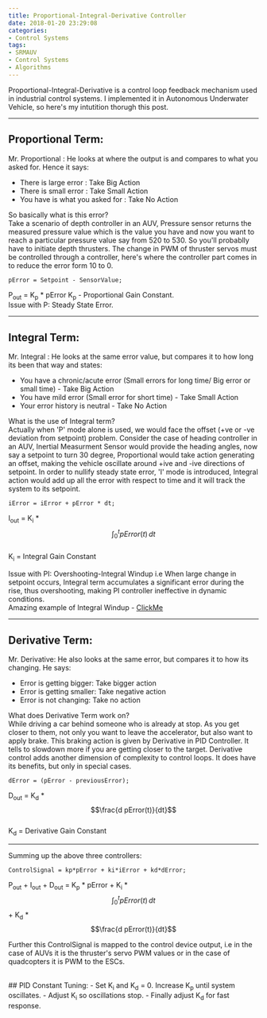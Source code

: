 ```yaml
---
title: Proportional-Integral-Derivative Controller
date: 2018-01-20 23:29:08
categories:
- Control Systems
tags:
- SRMAUV
- Control Systems
- Algorithms
---
```


Proportional-Integral-Derivative is a control loop feedback mechanism used in industrial control systems. I implemented it in Autonomous Underwater Vehicle, so here's my intutition thorugh this post.  

---

## Proportional Term:

Mr. Proportional : He looks at where the output is and compares to what you asked for. Hence it says:
- There is large error : Take Big Action
- There is small error : Take Small Action
- You have is what you asked for : Take No Action

So basically what is this error?  
Take a scenario of depth controller in an AUV, Pressure sensor returns the measured pressure value which is the value you have and now you want to reach a particular pressure value say from 520 to 530. So you'll probablly have to initiate depth thrusters. The change in PWM of thruster servos must be controlled through a controller, here's where the controller part comes in to reduce the error form 10 to 0.

```
pError = Setpoint - SensorValue;
```

P<sub>out</sub> = K<sub>p</sub> * pError
K<sub>p</sub> - Proportional Gain Constant.  
Issue with P: Steady State Error.  

---

## Integral Term:

Mr. Integral : He looks at the same error value, but compares it to how long its been that way and states:
- You have a chronic/acute error (Small errors for long time/ Big error or small time) - Take Big Action
- You have mild error (Small error for short time) - Take Small Action
- Your error history is neutral - Take No Action

What is the use of Integral term?  
Actually when 'P' mode alone is used, we would face the offset (+ve or -ve deviation from setpoint) problem.
Consider the case of heading controller in an AUV, Inertial Measurment Sensor would provide the heading angles, now say a setpoint to turn 30 degree, Proportional would take action generating an offset, making the vehicle oscillate around +ive and  -ive directions of setpoint. In order to nullify steady state error, 'I' mode is introduced, Integral action would add up all the error with respect to time and it will track the system to its setpoint.  
```
iError = iError + pError * dt;  
```

I<sub>out</sub> = K<sub>i</sub> * $$\int_0^t pError(t) \,dt$$  
K<sub>i</sub> = Integral Gain Constant   

Issue with PI: Overshooting-Integral Windup i.e When large change in setpoint occurs, Integral term accumulates a significant error during the rise, thus overshooting, making PI controller ineffective in dynamic conditions.  
Amazing example of Integral Windup - [ClickMe](https://instrumentationtools.com/what-is-integral-wind-up/)


---


## Derivative Term:

Mr. Derivative: He also looks at the same error, but compares it to how its changing. He says:
- Error is getting bigger: Take bigger action
- Error is getting smaller: Take negative action
- Error is not changing: Take no action

What does Derivative Term work on?  
While driving a car behind someone who is already at stop. As you get closer to them, not only you want to leave the accelerator, but also want to apply brake. This braking action is given by Derivative in PID Controller. It tells to slowdown more if you are getting closer to the target. Derivative control adds another dimension of complexity to control loops. It does have its benefits, but only in special cases.
```
dError = (pError - previousError);
```

D<sub>out</sub> = K<sub>d</sub> * $$\frac{d pError(t)}{dt}$$  
K<sub>d</sub> = Derivative Gain Constant

---
Summing up the above three controllers:  
```
ControlSignal = kp*pError + ki*iError + kd*dError;
```
P<sub>out</sub> + I<sub>out</sub> + D<sub>out</sub> =  K<sub>p</sub> * pError + K<sub>i</sub> * $$\int_0^t pError(t) \,dt$$ + K<sub>d</sub> * $$\frac{d pError(t)}{dt}$$  

Further this ControlSignal is mapped to the control device output, i.e in the case of AUVs it is the thruster's servo PWM values or in the case of quadcopters it is PWM to the ESCs.

<br /> 
## PID Constant Tuning:
- Set K<sub>i</sub> and K<sub>d</sub> = 0. Increase K<sub>p</sub> until system oscillates.
- Adjust K<sub>i</sub> so oscillations stop.
- Finally adjust K<sub>d</sub> for fast response.
